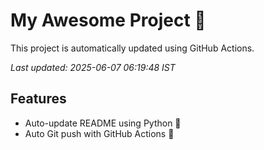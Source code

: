 # My Awesome Project 🚀

This project is automatically updated using GitHub Actions.

_Last updated: 2025-06-07 06:19:48 IST_

## Features
- Auto-update README using Python 🐍
- Auto Git push with GitHub Actions 🤖
